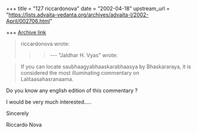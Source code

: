 +++
title = "127 riccardonova"
date = "2002-04-18"
upstream_url = "https://lists.advaita-vedanta.org/archives/advaita-l/2002-April/002706.html"

+++
[Archive link](https://lists.advaita-vedanta.org/archives/advaita-l/2002-April/002706.html)

>riccardonova wrote:
>
>> >--- "Jaldhar H. Vyas" <jaldhar at BRAINCELLS.COM> wrote:

>
>If you can locate  saubhaagyabhaaskarabhaasya   by Bhaskararaya, it is
>considered the most illuminating commentary on Lalitaasahasranaama.
>
Do you know any english edition of this commentary ?

I would be very much interested.....

Sincerely

Riccardo Nova

